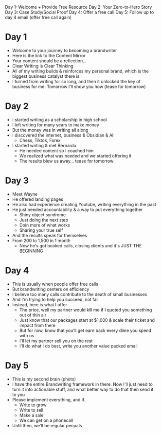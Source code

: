 Day 1: Welcome + Provide Free Resource
Day 2: Your Zero-to-Hero Story
Day 3: Case Study/Social Proof
Day 4: Offer a free call
Day 5: Follow up to day 4 email (offer free call again)

# Day 1

- Welcome to your journey to becoming a brandwriter
- Here is the link to the Content Mirror
- Your content should be a reflection...
- Clear Writing is Clear Thinking
- All of my writing builds & reinforces my personal brand, which is the biggest business catalyst there is
- I turned from writing for so long, and then it unlocked the key of business for me. Tomorrow I'll show you how (tease for tomorrow)

# Day 2
- I started writing as a scholarship in high school
- I left writing for many years to make money
- But the money was in writing all along
- I discovered the internet, business & Obsidian & AI
	- Chess, Tiktok, Forex
- I started writing & met Bernardo
	- He needed content so I coached him
	- We realized what was needed and we started offering it
	- The results blew us away... tease for tomorrow

# Day 3
- Meet Wayne
- He offered landing pages
- He also had experience creating Youtube, writing everything in the past
- He just needed accountability & a way to put everything together
	- Shiny object syndrome
	- Just doing the next step
	- Doin more of what works
	- Sharing your true self
- And the results speak for themselves
- From 200 to 1,500 in 1 month
	- Now he's got booked calls, closing clients and it's JUST THE BEGINNING


# Day 4
- This is usually when people offer free calls
- But brandwriting centers on efficiency
- I believe too many calls contribute to the death of small businesses
- And I'm trying to help you succeed, not fail
- Instead, here is what I offer
	- The price, well my partner would kill me if I quoted you something out of thin air
	- Just know that our packages start at $1,000 & scale their ticket and impact from there 
	- But for now, know that you'll get earn back every dime you spend with us
	- I'll let my partner sell you on the rest
	- I'll do what I do best, write you another value packed email

# Day 5
- This is my second brain (photo)
- I have the entire Brandwriting framework in there. Now I'll just need to turn it into actionable stuff, and what better way to do that then send it to you
- Please implement everything, and if..
	- Write to grow
	- Write to sell
	- Make a sale
	- We can get on a phonecall
- Until then, we'll be regular penpals